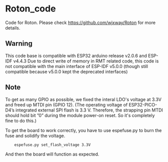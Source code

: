 # Roton_code
Code for Roton. Please check https://github.com/wjxway/Roton for more details.

## Warning
This code base is compatible with ESP32 arduino release v2.0.6 and ESP-IDF v4.4.3
Due to direct write of memory in RMT related code, this code is not compatible with the main interface of ESP-IDF v5.0.0 (though still compatible because v5.0.0 kept the deprecated interfaces)

## Note
To get as many GPIO as possible, we fixed the interal LDO's voltage at 3.3V and freed up MTDI pin (GPIO 12). (The operating voltage of ESP32-PICO-D4’s integrated external SPI flash is 3.3 V. Therefore, the strapping pin MTDI should hold bit ”0” during the module power-on reset. So it's completely fine to do this.)

To get the board to work correctly, you have to use espefuse.py to burn the fuse and solidify the voltage.

```
    espefuse.py set_flash_voltage 3.3V
```

And then the board will function as expected.